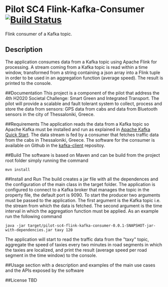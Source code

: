 Pilot SC4 Flink-Kafka-Consumer [![Build Status](https://travis-ci.org/big-data-europe/pilot-sc4-flink-kafka-consumer.svg?branch=master)](https://travis-ci.org/big-data-europe/pilot-sc4-flink-kafka-consumer)
=====================
Flink consumer of a Kafka topic. 

## Description
The application consumes data from a Kafka topic using Apache Flink for processing. A stream coming from a Kafka topic is read within
a time window, transformed from a string containing a json array into a Flink tuple in order to be used in an aggregation function (average speed).
The result is printed to the console. 

##Documentation 
This project is a component of the pilot that address the 4th H2020 Societal Challenge: Smart Green and Integrated Transport. 
The pilot will provide a scalable and fault tolerant system to collect, process and store the data from sensors: GPS data from 
cabs and data from Bluetooth sensors in the city of Thessaloniki, Greece.

##Requirements 
The application reads the data from a Kafka topic so Apache Kafka must be installed and run as explained in [Apache Kafka Quick Start](http://kafka.apache.org/documentation.html#quickstart).
The data stream is fed by a consumer that fetches traffic data from the cabs in Thessaloniki, Greece. The software for the consumer is available on Github in the [kafka-client](https://github.com/luigiselmi/kafka-clients) repositoy.   

##Build 
The software is based on Maven and can be build from the project root folder simply running the command

    mvn install

##Install and Run 
The build creates a jar file with all the dependences and the configuration of the main class in the target folder. The application is configured to connect to a Kafka broker
that manages the topic in the property file, the default port is 9090. To start the producer two arguments must be passed to the application. The first argument is the Kafka topic i.e. the stream 
from which the data is fetched. The second argument is the time interval in which the aggregation function must be applied. As an example run the following command

    java -jar target/pilot-sc4-flink-kafka-consumer-0.0.1-SNAPSHOT-jar-with-dependencies.jar taxy 120

The application will start to read the traffic data from the "taxy" topic, aggregate the speed of taxies every two minutes in road segments in which the taxies are localized, and print the result (average speed per road segment in the time window) to the console.

##Usage 
section with a description and examples of the main use cases and the APIs exposed by the software

##License 
TBD


